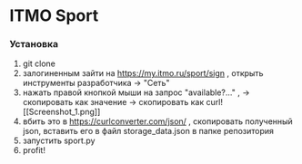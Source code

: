 # ITMO Sport
### Установка
1. git clone
2. залогиненным зайти на https://my.itmo.ru/sport/sign , открыть инструменты разработчика  ->  "Сеть" 
3. нажать правой кнопкой мыши на запрос "available?..." , -> скопировать как значение -> скопировать как curl![[Screenshot_1.png]]
4. вбить это в https://curlconverter.com/json/ , скопировать полученный json, вставить его в файл storage_data.json в папке репозитория
5. запустить sport.py
6. profit!
